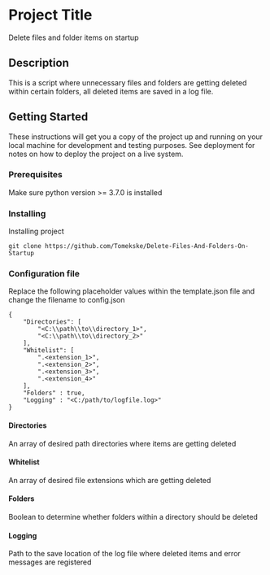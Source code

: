 # Project Title

Delete files and folder items on startup

## Description

This is a script where unnecessary files and folders are getting deleted within certain folders, all deleted items are saved in a log file.

## Getting Started

These instructions will get you a copy of the project up and running on your local machine for development and testing purposes. See deployment for notes on how to deploy the project on a live system.

### Prerequisites

Make sure python version >= 3.7.0 is installed

### Installing

Installing project

```
git clone https://github.com/Tomekske/Delete-Files-And-Folders-On-Startup
```

### Configuration file
Replace the following placeholder values within the template.json file and change the filename to config.json

```
{
    "Directories": [
        "<C:\\path\\to\\directory_1>",
        "<C:\\path\\to\\directory_2>"
    ],
    "Whitelist": [
        ".<extension_1>",
        ".<extension_2>",
        ".<extension_3>",
        ".<extension_4>"
    ],
    "Folders" : true,
    "Logging" : "<C:/path/to/logfile.log>"
}
```

#### Directories
An array of desired path directories where items are getting deleted

#### Whitelist
An array of desired file extensions which are getting deleted

#### Folders
Boolean to determine whether folders within a directory should be deleted

#### Logging
Path to the save location of the log file where deleted items and error messages are registered



